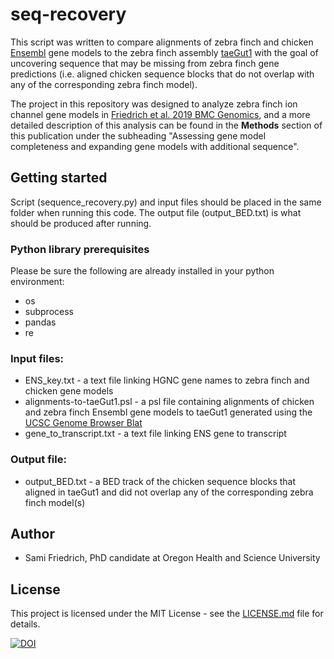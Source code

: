 # seq-recovery
This script was written to compare alignments of zebra finch and chicken [Ensembl](http://www.ensembl.org) gene models to the zebra finch assembly [taeGut1](https://genome.ucsc.edu/cgi-bin/hgGateway?db=taeGut1) with the goal of uncovering sequence that may be missing from zebra finch gene predictions (i.e. aligned chicken sequence blocks that do not overlap with any of the corresponding zebra finch model).

The project in this repository was designed to analyze zebra finch ion channel gene models in [Friedrich et al. 2019 BMC Genomics](), and a more detailed description of this analysis can be found in the **Methods** section of this publication under the subheading "Assessing gene model completeness and expanding gene models with additional sequence".

## Getting started
Script (sequence_recovery.py) and input files should be placed in the same folder when running this code. The output file (output_BED.txt) is what should be produced after running.

### Python library prerequisites
Please be sure the following are already installed in your python environment:
- os
- subprocess
- pandas
- re

### Input files:
- ENS_key.txt - a text file linking HGNC gene names to zebra finch and chicken gene models
- alignments-to-taeGut1.psl - a psl file containing alignments of chicken and zebra finch Ensembl gene models to taeGut1 generated using the [UCSC Genome Browser Blat](https://genome.ucsc.edu/index.html)
- gene_to_transcript.txt - a text file linking ENS gene to transcript

### Output file:
- output_BED.txt - a BED track of the chicken sequence blocks that aligned in taeGut1 and did not overlap any of the corresponding zebra finch model(s)

## Author
 - Sami Friedrich, PhD candidate at Oregon Health and Science University
 
## License
This project is licensed under the MIT License - see the [LICENSE.md](https://github.com/samifriedrich/seq-recovery/blob/master/sequence_recovery.py) file for details.


[![DOI](https://zenodo.org/badge/171545573.svg)](https://zenodo.org/badge/latestdoi/171545573)

